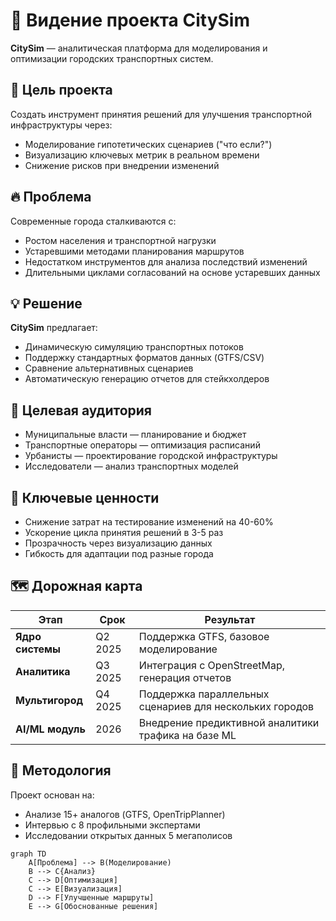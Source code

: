 # 🚀 Видение проекта CitySim

**CitySim** — аналитическая платформа для моделирования и оптимизации городских транспортных систем. 

## 🎯 Цель проекта
Создать инструмент принятия решений для улучшения транспортной инфраструктуры через:
- Моделирование гипотетических сценариев ("что если?")
- Визуализацию ключевых метрик в реальном времени
- Снижение рисков при внедрении изменений

## 🔥 Проблема
Современные города сталкиваются с:
- Ростом населения и транспортной нагрузки
- Устаревшими методами планирования маршрутов
- Недостатком инструментов для анализа последствий изменений
- Длительными циклами согласований на основе устаревших данных

## 💡 Решение
**CitySim** предлагает:
- Динамическую симуляцию транспортных потоков
- Поддержку стандартных форматов данных (GTFS/CSV)
- Сравнение альтернативных сценариев
- Автоматическую генерацию отчетов для стейкхолдеров

## 👥 Целевая аудитория
- Муниципальные власти — планирование и бюджет
- Транспортные операторы — оптимизация расписаний
- Урбанисты — проектирование городской инфраструктуры
- Исследователи — анализ транспортных моделей

## 🌟 Ключевые ценности
- Снижение затрат на тестирование изменений на 40-60%
- Ускорение цикла принятия решений в 3-5 раз
- Прозрачность через визуализацию данных
- Гибкость для адаптации под разные города

## 🗺️ Дорожная карта

| Этап           | Срок     | Результат                          |
|----------------|----------|------------------------------------|
| **Ядро системы** | Q2 2025  | Поддержка GTFS, базовое моделирование |
| **Аналитика**    | Q3 2025  | Интеграция с OpenStreetMap, генерация отчетов |
| **Мультигород**  | Q4 2025  | Поддержка параллельных сценариев для нескольких городов |
| **AI/ML модуль** | 2026     | Внедрение предиктивной аналитики трафика на базе ML |

## 📌 Методология
Проект основан на:
- Анализе 15+ аналогов (GTFS, OpenTripPlanner)
- Интервью с 8 профильными экспертами
- Исследовании открытых данных 5 мегаполисов

```mermaid
graph TD
    A[Проблема] --> B(Моделирование)
    B --> C{Анализ}
    C --> D[Оптимизация]
    C --> E[Визуализация]
    D --> F[Улучшенные маршруты]
    E --> G[Обоснованные решения]

